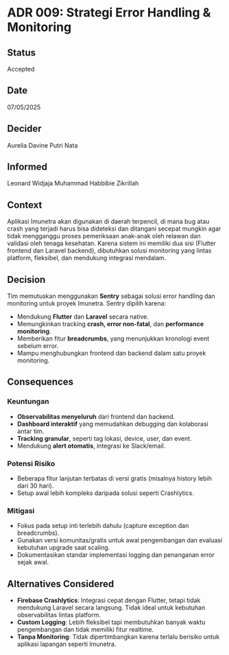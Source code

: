 # ADR 009: Strategi Error Handling & Monitoring

## Status
Accepted

## Date
07/05/2025

## Decider 
Aurelia Davine Putri Nata  

## Informed
Leonard Widjaja
Muhammad Habbibie Zikrillah  

## Context

Aplikasi Imunetra akan digunakan di daerah terpencil, di mana bug atau crash yang terjadi harus bisa dideteksi dan ditangani secepat mungkin agar tidak mengganggu proses pemeriksaan anak-anak oleh relawan dan validasi oleh tenaga kesehatan. Karena sistem ini memiliki dua sisi (Flutter frontend dan Laravel backend), dibutuhkan solusi monitoring yang lintas platform, fleksibel, dan mendukung integrasi mendalam.

## Decision

Tim memutuskan menggunakan **Sentry** sebagai solusi error handling dan monitoring untuk proyek Imunetra. Sentry dipilih karena:

- Mendukung **Flutter** dan **Laravel** secara native.
- Memungkinkan tracking **crash, error non-fatal**, dan **performance monitoring**.
- Memberikan fitur **breadcrumbs**, yang menunjukkan kronologi event sebelum error.
- Mampu menghubungkan frontend dan backend dalam satu proyek monitoring.

## Consequences

### Keuntungan

- **Observabilitas menyeluruh** dari frontend dan backend.
- **Dashboard interaktif** yang memudahkan debugging dan kolaborasi antar tim.
- **Tracking granular**, seperti tag lokasi, device, user, dan event.
- Mendukung **alert otomatis**, integrasi ke Slack/email.

### Potensi Risiko

- Beberapa fitur lanjutan terbatas di versi gratis (misalnya history lebih dari 30 hari).
- Setup awal lebih kompleks daripada solusi seperti Crashlytics.

### Mitigasi

- Fokus pada setup inti terlebih dahulu (capture exception dan breadcrumbs).
- Gunakan versi komunitas/gratis untuk awal pengembangan dan evaluasi kebutuhan upgrade saat scaling.
- Dokumentasikan standar implementasi logging dan penanganan error sejak awal.

## Alternatives Considered

- **Firebase Crashlytics**: Integrasi cepat dengan Flutter, tetapi tidak mendukung Laravel secara langsung. Tidak ideal untuk kebutuhan observabilitas lintas platform.
- **Custom Logging**: Lebih fleksibel tapi membutuhkan banyak waktu pengembangan dan tidak memiliki fitur realtime.
- **Tanpa Monitoring**: Tidak dipertimbangkan karena terlalu berisiko untuk aplikasi lapangan seperti Imunetra.
